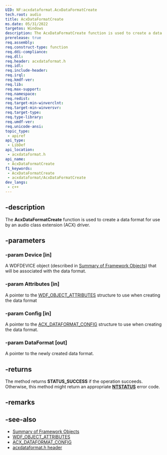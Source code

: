 ```yaml
---
UID: NF:acxdataformat.AcxDataFormatCreate
tech.root: audio
title: AcxDataFormatCreate
ms.date: 05/31/2022
targetos: Windows
description: The AcxDataFormatCreate function is used to create a data format for use by an audio class extension (ACX) driver.
prerelease: true
req.assembly: 
req.construct-type: function
req.ddi-compliance: 
req.dll: 
req.header: acxdataformat.h
req.idl: 
req.include-header: 
req.irql: 
req.kmdf-ver: 
req.lib: 
req.max-support: 
req.namespace: 
req.redist: 
req.target-min-winverclnt: 
req.target-min-winversvr: 
req.target-type: 
req.type-library: 
req.umdf-ver: 
req.unicode-ansi: 
topic_type:
 - apiref
api_type:
 - LibDef
api_location:
 - acxdataformat.h
api_name:
 - AcxDataFormatCreate
f1_keywords:
 - AcxDataFormatCreate
 - acxdataformat/AcxDataFormatCreate
dev_langs:
 - c++
---
```


## -description

The **AcxDataFormatCreate** function is used to create a data format for use by an audio class extension (ACX) driver.

## -parameters

### -param Device [in]

A WDFDEVICE object (described in [Summary of Framework Objects](/windows-hardware/drivers/wdf/summary-of-framework-objects)) that will be associated with the data format.

### -param Attributes [in]

A pointer to the [WDF_OBJECT_ATTRIBUTES](../wdfobject/ns-wdfobject-_wdf_object_attributes.md) structure to use when creating the data format

### -param Config [in]

A pointer to the [ACX_DATAFORMAT_CONFIG](ns-acxdataformat-acx_dataformat_config.md) structure to use when creating the data format.

### -param DataFormat [out]

A pointer to the newly created data format.

## -returns

The method returns **STATUS_SUCCESS** if the operation succeeds. Otherwise, this method might return an appropriate **[NTSTATUS](/windows-hardware/drivers/kernel/ntstatus-values)** error code.

## -remarks

## -see-also

- [Summary of Framework Objects](/windows-hardware/drivers/wdf/summary-of-framework-objects)
- [WDF_OBJECT_ATTRIBUTES](../wdfobject/ns-wdfobject-_wdf_object_attributes.md)
- [ACX_DATAFORMAT_CONFIG](ns-acxdataformat-acx_dataformat_config.md)
- [acxdataformat.h header](index.md)

